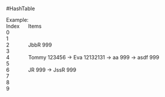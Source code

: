 #HashTable <br>

Example: <br>
Index&nbsp;&nbsp;&nbsp;&nbsp;&nbsp;&nbsp;Items<br>
0 <br>
1<br>
2 &nbsp;&nbsp;&nbsp;&nbsp;&nbsp;&nbsp;&nbsp;&nbsp;&nbsp;&nbsp;&nbsp;&nbsp;JbbR 999<br>
3<br>
4&nbsp;&nbsp;&nbsp;&nbsp;&nbsp;&nbsp; &nbsp;&nbsp;&nbsp;&nbsp;&nbsp;&nbsp;Tommy 123456 -> Eva 12132131 -> aa 999 -> asdf 999<br>
5<br>
6&nbsp;&nbsp;&nbsp;&nbsp;&nbsp;&nbsp;&nbsp;&nbsp;&nbsp;&nbsp;&nbsp;&nbsp; JR 999 -> JssR 999<br>
7<br>
8<br>
9<br>
